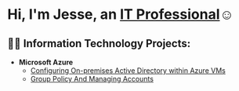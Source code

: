 <h1>Hi, I'm Jesse, an <a href="https://www.linkedin.com/in/jesse-kirk-215919345/">IT Professional</a>☺</h1>

<h2>👨‍💻 Information Technology Projects:</h2>

- <b>Microsoft Azure</b>
  - [Configuring On-premises Active Directory within Azure VMs](https://github.com/JesseKirk00/configure-ad)
  - [Group Policy And Managing Accounts](https://github.com/JesseKirk00/group-policy-and-managing-accounts)
